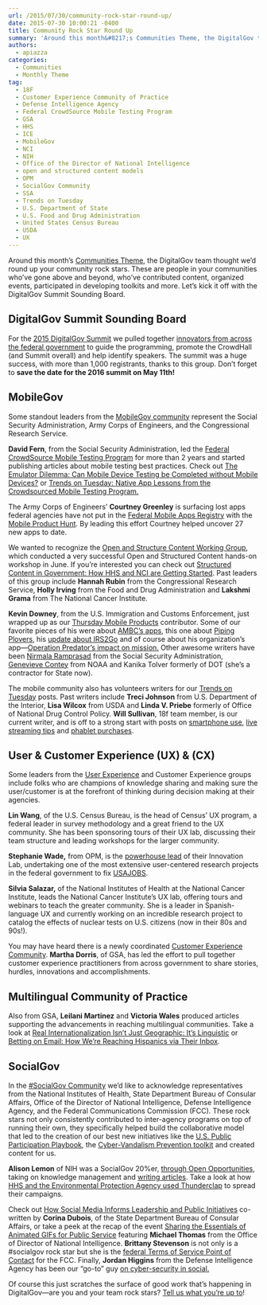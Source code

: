 ```yaml
---
url: /2015/07/30/community-rock-star-round-up/
date: 2015-07-30 10:00:21 -0400
title: Community Rock Star Round Up
summary: 'Around this month&#8217;s Communities Theme, the DigitalGov team thought we&rsquo;d round up your community rock stars. These are people in your communities who&rsquo;ve gone above and beyond, who&rsquo;ve contributed content, organized events, participated in developing toolkits and more. Let&rsquo;s kick it off with the DigitalGov Summit Sounding Board. DigitalGov Summit Sounding Board For the 2015 DigitalGov Summit we pulled'
authors:
  - apiazza
categories:
  - Communities
  - Monthly Theme
tag:
  - 18F
  - Customer Experience Community of Practice
  - Defense Intelligence Agency
  - Federal CrowdSource Mobile Testing Program
  - GSA
  - HHS
  - ICE
  - MobileGov
  - NCI
  - NIH
  - Office of the Director of National Intelligence
  - open and structured content models
  - OPM
  - SocialGov Community
  - SSA
  - Trends on Tuesday
  - U.S. Department of State
  - U.S. Food and Drug Administration
  - United States Census Bureau
  - USDA
  - UX
---
```


Around this month&#8217;s [Communities Theme](https://www.WHATEVER/2015/07/07/wont-you-help-your-neighbor-communities-theme-month-on-digitalgov/), the DigitalGov team thought we’d round up your community rock stars. These are people in your communities who’ve gone above and beyond, who’ve contributed content, organized events, participated in developing toolkits and more. Let’s kick it off with the DigitalGov Summit Sounding Board.

## DigitalGov Summit Sounding Board

For the [2015 DigitalGov Summit](https://summit.WHATEVER) we pulled together [innovators from across the federal government](https://summit.WHATEVER/summit-sounding-board/) to guide the programming, promote the CrowdHall (and Summit overall) and help identify speakers. The summit was a huge success, with more than 1,000 registrants, thanks to this group. Don&#8217;t forget to **save the date for the 2016 summit on May 11th!**

## MobileGov

Some standout leaders from the [MobileGov community](https://www.WHATEVER/communities/mobile/) represent the Social Security Administration, Army Corps of Engineers, and the Congressional Research Service.

**David Fern**, from the Social Security Administration, led the [Federal CrowdSource Mobile Testing Program](https://www.WHATEVER/services/mobile-application-testing-program/) for more than 2 years and started publishing articles about mobile testing best practices. Check out [The Emulator Dilemma: Can Mobile Device Testing be Completed without Mobile Devices?](https://www.WHATEVER/2015/06/09/the-emulator-dilemma-can-mobile-device-testing-be-completed-without-mobile-devices/) or [Trends on Tuesday: Native App Lessons from the Crowdsourced Mobile Testing Program.](https://www.WHATEVER/2015/06/16/trends-on-tuesday-native-app-lessons-from-the-crowdsource-mobile-testing-program/)

The Army Corps of Engineers’ **Courtney Greenley** is surfacing lost apps federal agencies have not put in the [Federal Mobile Apps Registry](https://www.WHATEVER/services/the-federal-mobile-apps-registry/) with the [Mobile Product Hunt](https://www.WHATEVER/2015/07/09/day-50-the-great-federal-mobile-product-hunt/). By leading this effort Courtney helped uncover 27 new apps to date.

We wanted to recognize the [Open and Structure Content Working Group](http://gsa.github.io/Open-And-Structured-Content-Models/), which conducted a very successful Open and Structured Content hands-on workshop in June. If you&#8217;re interested you can check out [Structured Content in Government: How HHS and NCI are Getting Started](https://www.WHATEVER/2015/03/20/structured-content-in-government-how-hhs-and-nci-are-getting-started/). Past leaders of this group include **Hannah Rubin** from the Congressional Research Service, **Holly Irving** from the Food and Drug Administration and **Lakshmi Grama** from The National Cancer Institute.

**Kevin Downey**, from the U.S. Immigration and Customs Enforcement, just wrapped up as our [Thursday Mobile Products](https://www.WHATEVER/tag/federal-mobile-apps-registry/) contributor. Some of our favorite pieces of his were about [AMBC&#8217;s apps](https://www.WHATEVER/2015/03/05/explore-iconic-overseas-world-war-ii-sites-with-abmc-apps/), this one about [Piping Plovers](https://www.WHATEVER/2015/04/09/new-usgs-app-helps-save-the-piping-plovers/), his [update about IRS2Go](https://www.WHATEVER/2015/02/19/irs2go-app-provides-multi-symptom-relief-for-tax-anxiety/) and of course about his organization&#8217;s app—[Operation Predator&#8217;s impact on mission.](https://www.WHATEVER/2014/05/01/operation-predator-app-from-ice-developed-to-help-rescue-children-capture-sexual-predators/) Other awesome writers have been <a title="Posts by Nirmala Ramprasad" href="https://www.WHATEVER/author/nirmala-ramprasad/" target="_blank" rel="author">Nirmala Ramprasad</a> from the Social Security Administration, [Genevieve Contey](https://www.WHATEVER/author/gencon/) from NOAA and Kanika Tolver formerly of DOT (she&#8217;s a contractor for State now).

<div class="gmail_default">
  <p>
    The mobile community also has volunteers writers for our <a href="https://www.WHATEVER/tag/trends-on-tuesday/" target="_blank">Trends on Tuesday</a> posts. Past writers include <strong>Treci Johnson</strong> from U.S. Department of the Interior, <strong>Lisa Wilcox</strong> from USDA and <strong>Linda V. Priebe</strong> formerly of Office of National Drug Control Policy. <strong>Will Sullivan</strong>, 18f team member, is our current writer, and is off to a strong start with posts on <a href="https://www.WHATEVER/2015/04/07/trends-on-tuesday-40-of-americans-use-smartphones-to-find-government-information/" target="_blank">smartphone use</a>, <a href="https://www.WHATEVER/2015/04/14/trends-on-tuesday-10-tips-for-mobile-live-streaming/" target="_blank">live streaming tips</a> and <a href="https://www.WHATEVER/2015/05/12/trends-on-tuesday-consumer-purchases-and-usage-of-tablets-shrink-as-phablets-grow/" target="_blank">phablet purchases</a>.
  </p>
</div>

## User & Customer Experience (UX) & (CX)

Some leaders from the [User Experience](https://www.WHATEVER/communities/federal-user-experience-community-of-practice/) and Customer Experience groups include folks who are champions of knowledge sharing and making sure the user/customer is at the forefront of thinking during decision making at their agencies.

**Lin Wang**, of the U.S. Census Bureau, is the head of Census’ UX program, a federal leader in survey methodology and a great friend to the UX community. She has been sponsoring tours of their UX lab, discussing their team structure and leading workshops for the larger community.

**Stephanie Wade,** from OPM, is the [powerhouse lead](https://summit.WHATEVER/speakers/#Wade) of their Innovation Lab, undertaking one of the most extensive user-centered research projects in the federal government to fix [USAJOBS](https://www.usajobs.gov/).

**Silvia Salazar,** of the National Institutes of Health at the National Cancer Institute, leads the National Cancer Institute&#8217;s UX lab, offering tours and webinars to teach the greater community. She is a leader in Spanish-language UX and currently working on an incredible research project to catalog the effects of nuclear tests on U.S. citizens (now in their 80s and 90s!).

You may have heard there is a newly coordinated [Customer Experience Community](https://www.WHATEVER/communities/customer-experience-community/). **Martha Dorris**, of GSA, has led the effort to pull together customer experience practitioners from across government to share stories, hurdles, innovations and accomplishments.

## Multilingual Community of Practice

Also from GSA, **Leilani Martinez** and **Victoria Wales** produced articles supporting the advancements in reaching multilingual communities. Take a look at [Real Internationalization Isn&#8217;t Just Geographic: It&#8217;s Linguistic](https://www.WHATEVER/2015/06/19/real-internationalization-isnt-just-geographic-its-linguistic/) or [Betting on Email: How We&#8217;re Reaching Hispanics via Their Inbox](https://www.WHATEVER/2015/06/23/betting-on-e-mail-how-were-reaching-hispanics-via-their-inbox/).

## SocialGov

In the [#SocialGov Community](https://www.WHATEVER/communities/social-media/) we’d like to acknowledge representatives from the National Institutes of Health, State Department Bureau of Consular Affairs, Office of the Director of National Intelligence, Defense Intelligence Agency, and the Federal Communications Commission (FCC). These rock stars not only consistently contributed to inter-agency programs on top of running their own, they specifically helped build the collaborative model that led to the creation of our best new initiatives like the [U.S. Public Participation Playbook](https://www.WHATEVER/2015/02/05/u-s-public-participation-playbook-open-for-coders-and-designers-on-github/), the [Cyber-Vandalism Prevention toolkit](https://www.WHATEVER/2015/01/27/new-inter-agency-social-media-cyber-vandalism-toolkit-launched/) and created content for us.

**Alison Lemon** of NIH was a SocialGov 20%er, [through Open Opportunities](https://openopps.WHATEVER/tasks), taking on knowledge management and [writing articles](https://www.WHATEVER/author/alison-lemon/). Take a look at how [HHS and the Environmental Protection Agency used Thunderclap](https://www.WHATEVER/2014/06/25/case-studies-in-thunderclap/) to spread their campaigns.

Check out [How Social Media Informs Leadership and Public Initiatives](https://www.WHATEVER/2015/03/18/improving-how-social-media-informs-leadership-and-public-initiatives/) co-written by **Corina Dubois**, of the State Department Bureau of Consular Affairs, or take a peek at the recap of the event [Sharing the Essentials of Animated GIFs for Public Service](https://www.WHATEVER/2015/04/24/sharing-the-essentials-of-animated-gifs-for-public-services/) featuring **Michael Thomas** from the Office of Director of National Intelligence. **Brittany Stevenson** is not only is a #socialgov rock star but she is the [federal Terms of Service Point of Contact](https://www.WHATEVER/resources/agency-points-of-contact-for-federal-compatible-terms-of-service-agreements/) for the FCC. Finally, **Jordan Higgins** from the Defense Intelligence Agency has been our &#8220;go-to&#8221; guy [on cyber-security in social.](https://www.WHATEVER/2014/10/30/cyber-house-of-horrors/)

Of course this just scratches the surface of good work that’s happening in DigitalGov—are you and your team rock stars? [Tell us what you’re up to](https://www.WHATEVER/contact-us/)!